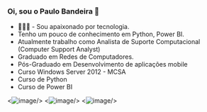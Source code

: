 ### Oi, sou o Paulo Bandeira 👋

  -  👨🏻‍💻 - Sou apaixonado por tecnologia.
  -  Tenho um pouco de conhecimento em Python, Power BI.
  -  Atualmente trabalho como Analista de Suporte Computacional (Computer Support Analyst)
  -  Graduado em Redes de Computadores.
  -  Pós-Graduado em Desenvolvimento de aplicações mobile
  -  Curso Windows Server 2012 - MCSA
  -  Curso de Python 
  -  Curso de Power BI


<![image](https://user-images.githubusercontent.com/118223817/223816298-42b299e1-3843-406f-866f-e03df1209887.png)/>
<![image](https://user-images.githubusercontent.com/118223817/223816650-883d0aea-7021-4673-b47e-4427a18193ee.png)/>
<![image](https://user-images.githubusercontent.com/118223817/223817321-08fe6387-f7a5-4652-bc92-dbabb39ba0b9.png)/>

          
<!--

            
          
**paulimbandeira/paulimbandeira** is a ✨ _special_ ✨ repository because its `README.md` (this file) appears on your GitHub profile.

Here are some ideas to get you started:

- 🔭 I’m currently working on ...
- 🌱 I’m currently learning ...
- 👯 I’m looking to collaborate on ...
- 🤔 I’m looking for help with ...
- 💬 Ask me about ...
- 📫 How to reach me: ...
- 😄 Pronouns: ...
- ⚡ Fun fact: ...
-->
